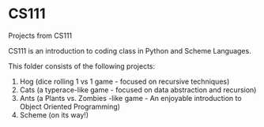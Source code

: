 # CS111
Projects from CS111


CS111 is an introduction to coding class in Python and Scheme Languages. 

This folder consists of the following projects:
1. Hog (dice rolling 1 vs 1 game - focused on recursive techniques)
2. Cats (a typerace-like game - focused on data abstraction and recursion)
3. Ants (a Plants vs. Zombies -like game - An enjoyable introduction to Object Oriented Programming)
4. Scheme (on its way!)

